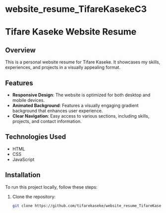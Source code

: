 # website_resume_TifareKasekeC3
# Tifare Kaseke Website Resume

## Overview

This is a personal website resume for Tifare Kaseke. It showcases my skills, experiences, and projects in a visually appealing format.

## Features

- **Responsive Design**: The website is optimized for both desktop and mobile devices.
- **Animated Background**: Features a visually engaging gradient background that enhances user experience.
- **Clear Navigation**: Easy access to various sections, including skills, projects, and contact information.

## Technologies Used

- HTML
- CSS
- JavaScript 

## Installation

To run this project locally, follow these steps:

1. Clone the repository:
   ```bash
   git clone https://github.com/tifarekaseke/website_resume_TifareKaseke.git
